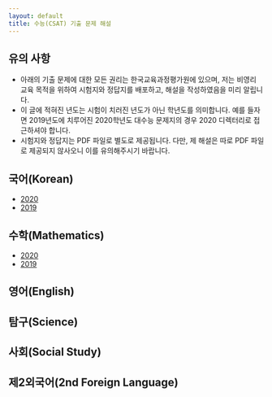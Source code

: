 ```yaml
---
layout: default
title: 수능(CSAT) 기출 문제 해설
---
```


## 유의 사항

 - 아래의 기출 문제에 대한 모든 권리는 한국교육과정평가원에 있으며, 저는 비영리 교육 목적을 위하여 시험지와 정답지를 배포하고, 해설을 작성하였음을 미리 알립니다.
 - 이 글에 적혀진 년도는 시험이 치러진 년도가 아닌 학년도를 의미합니다. 예를 들자면 2019년도에 치루어진 2020학년도 대수능 문제지의 경우 2020 디렉터리로 접근하셔야 합니다.
 - 시험지와 정답지는 PDF 파일로 별도로 제공됩니다. 다만, 제 해설은 따로 PDF 파일로 제공되지 않사오니 이를 유의해주시기 바랍니다.

## 국어(Korean)

- [2020](./Korean/2020/index.md)
- [2019](./Korean/2019/index.md)

## 수학(Mathematics)

- [2020](./Math/2020/index.md)
- [2019](./Math/2019/index.md)

## 영어(English)

## 탐구(Science)

## 사회(Social Study)

## 제2외국어(2nd Foreign Language)